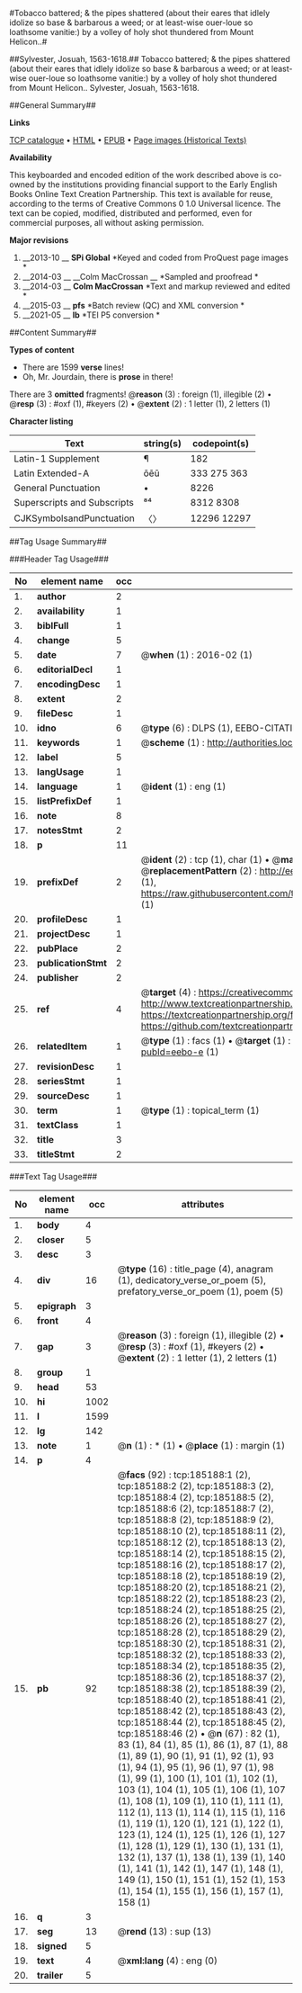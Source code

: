 #Tobacco battered; & the pipes shattered (about their eares that idlely idolize so base & barbarous a weed; or at least-wise ouer-loue so loathsome vanitie:) by a volley of holy shot thundered from Mount Helicon..#

##Sylvester, Josuah, 1563-1618.##
Tobacco battered; & the pipes shattered (about their eares that idlely idolize so base & barbarous a weed; or at least-wise ouer-loue so loathsome vanitie:) by a volley of holy shot thundered from Mount Helicon..
Sylvester, Josuah, 1563-1618.

##General Summary##

**Links**

[TCP catalogue](http://www.ota.ox.ac.uk/tcp/)  • 
[HTML](http://tei.it.ox.ac.uk/tcp/Texts-HTML/free/B08/B08146.html)  • 
[EPUB](http://tei.it.ox.ac.uk/tcp/Texts-EPUB/free/B08/B08146.epub) • 
[Page images (Historical Texts)](https://historicaltexts.jisc.ac.uk/eebo-82475548e)

**Availability**

This keyboarded and encoded edition of the work described above is co-owned by the
    institutions providing financial support to the Early English Books Online Text Creation
    Partnership. This text is available for reuse, according to the terms of  Creative Commons 0 1.0 Universal
    licence. The text can be copied, modified, distributed and performed, even for commercial
    purposes, all without asking permission.

**Major revisions**

1. __2013-10 __ __SPi Global__ *Keyed and coded from ProQuest page images *
1. __2014-03 __ __Colm MacCrossan __ *Sampled and proofread *
1. __2014-03 __ __Colm MacCrossan__ *Text and markup reviewed and edited *
1. __2015-03 __ __pfs__ *Batch review (QC) and XML conversion *
1. __2021-05 __ __lb__ *TEI P5 conversion *

##Content Summary##

**Types of content**

  * There are 1599 **verse** lines!
  * Oh, Mr. Jourdain, there is **prose** in there!

There are 3 **omitted** fragments! 
 @__reason__ (3) : foreign (1), illegible (2)  •  @__resp__ (3) : #oxf (1), #keyers (2)  •  @__extent__ (2) : 1 letter (1), 2 letters (1)

**Character listing**


|Text|string(s)|codepoint(s)|
|---|---|---|
|Latin-1 Supplement|¶|182|
|Latin Extended-A|ōēū|333 275 363|
|General Punctuation|•|8226|
|Superscripts             and Subscripts|⁸⁴|8312 8308|
|CJKSymbolsandPunctuation|〈〉|12296 12297|

##Tag Usage Summary##

###Header Tag Usage###

|No|element name|occ|attributes|
|---|---|---|---|
|1.|__author__|2||
|2.|__availability__|1||
|3.|__biblFull__|1||
|4.|__change__|5||
|5.|__date__|7| @__when__ (1) : 2016-02 (1)|
|6.|__editorialDecl__|1||
|7.|__encodingDesc__|1||
|8.|__extent__|2||
|9.|__fileDesc__|1||
|10.|__idno__|6| @__type__ (6) : DLPS (1), EEBO-CITATION (1), VID (1), EEBO-PROQUEST (1), STC (2)|
|11.|__keywords__|1| @__scheme__ (1) : http://authorities.loc.gov/ (1)|
|12.|__label__|5||
|13.|__langUsage__|1||
|14.|__language__|1| @__ident__ (1) : eng (1)|
|15.|__listPrefixDef__|1||
|16.|__note__|8||
|17.|__notesStmt__|2||
|18.|__p__|11||
|19.|__prefixDef__|2| @__ident__ (2) : tcp (1), char (1)  •  @__matchPattern__ (2) : ([0-9\-]+):([0-9IVX]+) (1), (.+) (1)  •  @__replacementPattern__ (2) : http://eebo.chadwyck.com/downloadtiff?vid=$1&page=$2 (1), https://raw.githubusercontent.com/textcreationpartnership/Texts/master/tcpchars.xml#$1 (1)|
|20.|__profileDesc__|1||
|21.|__projectDesc__|1||
|22.|__pubPlace__|2||
|23.|__publicationStmt__|2||
|24.|__publisher__|2||
|25.|__ref__|4| @__target__ (4) : https://creativecommons.org/publicdomain/zero/1.0/ (1), http://www.textcreationpartnership.org/docs/. (1), https://textcreationpartnership.org/faq/#faq05 (1), https://github.com/textcreationpartnership (1)|
|26.|__relatedItem__|1| @__type__ (1) : facs (1)  •  @__target__ (1) : https://data.historicaltexts.jisc.ac.uk/view?pubId=eebo-e (1)|
|27.|__revisionDesc__|1||
|28.|__seriesStmt__|1||
|29.|__sourceDesc__|1||
|30.|__term__|1| @__type__ (1) : topical_term (1)|
|31.|__textClass__|1||
|32.|__title__|3||
|33.|__titleStmt__|2||


###Text Tag Usage###

|No|element name|occ|attributes|
|---|---|---|---|
|1.|__body__|4||
|2.|__closer__|5||
|3.|__desc__|3||
|4.|__div__|16| @__type__ (16) : title_page (4), anagram (1), dedicatory_verse_or_poem (5), prefatory_verse_or_poem (1), poem (5)|
|5.|__epigraph__|3||
|6.|__front__|4||
|7.|__gap__|3| @__reason__ (3) : foreign (1), illegible (2)  •  @__resp__ (3) : #oxf (1), #keyers (2)  •  @__extent__ (2) : 1 letter (1), 2 letters (1)|
|8.|__group__|1||
|9.|__head__|53||
|10.|__hi__|1002||
|11.|__l__|1599||
|12.|__lg__|142||
|13.|__note__|1| @__n__ (1) : * (1)  •  @__place__ (1) : margin (1)|
|14.|__p__|4||
|15.|__pb__|92| @__facs__ (92) : tcp:185188:1 (2), tcp:185188:2 (2), tcp:185188:3 (2), tcp:185188:4 (2), tcp:185188:5 (2), tcp:185188:6 (2), tcp:185188:7 (2), tcp:185188:8 (2), tcp:185188:9 (2), tcp:185188:10 (2), tcp:185188:11 (2), tcp:185188:12 (2), tcp:185188:13 (2), tcp:185188:14 (2), tcp:185188:15 (2), tcp:185188:16 (2), tcp:185188:17 (2), tcp:185188:18 (2), tcp:185188:19 (2), tcp:185188:20 (2), tcp:185188:21 (2), tcp:185188:22 (2), tcp:185188:23 (2), tcp:185188:24 (2), tcp:185188:25 (2), tcp:185188:26 (2), tcp:185188:27 (2), tcp:185188:28 (2), tcp:185188:29 (2), tcp:185188:30 (2), tcp:185188:31 (2), tcp:185188:32 (2), tcp:185188:33 (2), tcp:185188:34 (2), tcp:185188:35 (2), tcp:185188:36 (2), tcp:185188:37 (2), tcp:185188:38 (2), tcp:185188:39 (2), tcp:185188:40 (2), tcp:185188:41 (2), tcp:185188:42 (2), tcp:185188:43 (2), tcp:185188:44 (2), tcp:185188:45 (2), tcp:185188:46 (2)  •  @__n__ (67) : 82 (1), 83 (1), 84 (1), 85 (1), 86 (1), 87 (1), 88 (1), 89 (1), 90 (1), 91 (1), 92 (1), 93 (1), 94 (1), 95 (1), 96 (1), 97 (1), 98 (1), 99 (1), 100 (1), 101 (1), 102 (1), 103 (1), 104 (1), 105 (1), 106 (1), 107 (1), 108 (1), 109 (1), 110 (1), 111 (1), 112 (1), 113 (1), 114 (1), 115 (1), 116 (1), 119 (1), 120 (1), 121 (1), 122 (1), 123 (1), 124 (1), 125 (1), 126 (1), 127 (1), 128 (1), 129 (1), 130 (1), 131 (1), 132 (1), 137 (1), 138 (1), 139 (1), 140 (1), 141 (1), 142 (1), 147 (1), 148 (1), 149 (1), 150 (1), 151 (1), 152 (1), 153 (1), 154 (1), 155 (1), 156 (1), 157 (1), 158 (1)|
|16.|__q__|3||
|17.|__seg__|13| @__rend__ (13) : sup (13)|
|18.|__signed__|5||
|19.|__text__|4| @__xml:lang__ (4) : eng (0)|
|20.|__trailer__|5||
